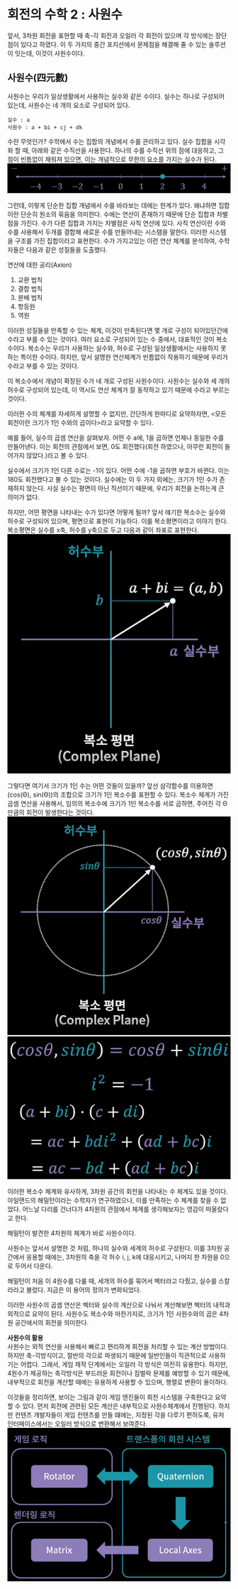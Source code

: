 <h1> 회전의 수학 2 : 사원수 </h1>

앞서, 3차원 회전을 표현할 때 축-각 회전과 오일러 각 회전이 있으며  각 방식에는 장단점이 있다고 하였다.
이 두 가지의 중간 포지션에서 문제점을 해결해 줄 수 있는 솔루션이 잇는데, 이것이 사원수이다.

<h2> 사원수(四元數) </h2>

사원수는 우리가 일상생활에서 사용하는 실수와 같은 수이다.
실수는 하나로 구성되어 있는데, 사원수는 네 개의 요소로 구성되어 있다.

    실수 : a
    사원수 : a + bi + cj + dk

수란 무엇인가?
수학에서 수는 집합의 개념에서 수를 관리하고 있다.
실수 집합을 시각화 할 때, 아래와 같은 수직선을 사용한다. 하나의 수를 수직선 위의 점에 대응하고,
그 점이 빈틈없이 채워져 있으면, 이는 개념적으로 무한의 요소를 가지는 실수가 된다.
![img_38.png](img_38.png)

그런데, 이렇게 단순한 집합 개념에서 수를 바라보는 데에는 한계가 있다.
왜냐하면 집합이란 단순히 원소의 묶음을 의미한다.
수에는 연산이 존재하기 때문에 단순 집합과 차별점을 가진다.
수가 다른 집합과 가지는 차별점은 사칙 연산에 있다.
사칙 연산이란 수와 수를 사용해서 두개를 결합해 새로운 수를 만들어내는 시스템을 말한다.
이러한 시스템을 구조를 가진 집합이라고 표현한다.
수가 가지고있는 이런 연산 체계를 분석하여, 수학자들은 다음과 같은 성질들을 도출했다.

연산에 대한 공리(Axion)
1. 교환 법칙
2. 결합 법칙
3. 분배 법칙
4. 항등원
5. 역원

이러한 성질들을 만족할 수 있는 체계, 이것이 만족된다면 몇 개로 구성이 되어있던간에 수라고 부를 수 있는 것이다.
여러 요소로 구성되어 있는 수 중에서, 대표적인 것이 복소수이다.
복소수는 우리가 사용하는 실수와, 허수로 구성된 일상생활에서는 사용하지 못하는 특이한 수이다.
하지만, 앞서 설명한 연산체계가 빈틈없이 작용하기 때문에 우리가 수라고 부를 수 있는 것이다.

이 복소수에서 개념이 확장된 수가 네 개로 구성된 사원수이다.
사원수는 실수와 세 개의 허수로 구성되어 있는데, 이 역시도 연산 체계가 잘 동작하고 있기 때문에 수라고 부르는 것이다.

이러한 수의 체계를 자세하게 설명할 수 없지만, 간단하게 한마디로 요약하자면,
<모든 회전이란 크기가 1인 수와의 곱이다>라고 요약할 수 있다.

예를 들어, 실수의 곱셈 연산을 살펴보자.
어떤 수 a에, 1을 곱하면 언제나 동일한 수를 만들어낸다.
이는 회전의 관점에서 보면, 0도 회전했다(회전 하였으나, 아무런 회전이 들어가지 않았다.)라고 볼 수 있다.

실수에서 크기가 1인 다른 수로는 -1이 있다. 어떤 수에 -1을 곱하면 부호가 바뀐다. 이는 180도 회전했다고 불 수 있는 것이다.
실수에는 이 두 가지 외에는, 크기가 1인 수가 존재하지 않는다.
사실 실수는 평면이 아닌 직선이기 때문에, 우리가 회전을 논하는게 큰 의미가 없다.

하지만, 어떤 평면을 나타내는 수가 있다면 어떻게 될까?
앞서 얘기한 복소수는 실수와 허수로 구성되어 있으며, 평면으로 표현이 가능하다. 
이를 복소평면이라고 이야기 한다.
복소평면은 실수를 x축, 허수를 y축으로 두고 다음과 같이 좌표로 표현한다.
![img_40.png](img_40.png)

그렇다면 여기서 크기가 1인 수는 어떤 것들이 있을까? 앞선 삼각함수를 이용하면 (cos(Θ), sin(Θ))의 조합으로
크기가 1인 복소수를 표현할 수 있다.
복소수 체계가 가진 곱셈 연산을 사용해서, 임의의 복소수에 크기가 1인 복소수를 서로 곱하면,
주어진 각 Θ만큼의 회전이 발생한다는 것이다.
![img_39.png](img_39.png)
![img_42.png](img_42.png)

이러한 복소수 체계와 유사하게, 3차원 공간의 회전을 나타내는 수 체계도 있을 것이다.
아일랜드의 해밀턴이라는 수학자가 연구하였으나, 이를 만족하는 수 체계를 찾을 수 없었다.
어느날 다리를 건너다가 4차원의 관점에서 체계를 생각해보자는 영감이 떠올랐다고 한다.

해밀턴이 발견한 4차원의 체계가 바로 사원수이다.

사원수는 앞서서 설명한 것 처럼, 하나의 실수와 세계의 허수로 구성된다.
이를 3차원 공간에서 응용할 때에는, 3차원의 축을 각 허수 i, j, k에 대응시키고,
나머지 한 차원을 0으로 두어서 다운다.

해밀턴이 처음 이 4원수를 다룰 때, 세개의 허수를 묶어서 벡터라고 다뤘고, 실수를 스칼라라고 불렀다.
지금은 이 용어의 정의가 변화되었다.

이러한 사원수의 곱셈 연산은 벡터와 실수의 계산으로 나눠서 계산해보면 벡터의 내적과 외적으로 요약이 된다.
사원수도 복소수와 마찬가지로, 크기가 1인 사원수와의 곱은 4차원 공간에서의 회전을 의미한다.

__사원수의 활용__   
사원수는 외적 연산을 사용해서 빠르고 편리하게 회전을 처리할 수 있는 계산 방법이다.
하지만 축-각방식이고, 절반의 각으로 파생되기 때문에 일반인들이 직관적으로 사용하기는 어렵다.
그래서, 게임 제작 단계에서는 오일러 각 방식은 여전히 유용한다.
하지만, 4원수가 제공하는 축각방식은 부드러운 회전이나 짐벌락 문제를 예방할 수 있기 때문에,
내부적으로 회전을 계산할 때에는 유용하게 사용할 수 있으며, 행렬로 변환이 용이하다.

이것들을 정리하면, 보이는 그림과 같이 게임 엔진들이 회전 시스템을 구축한다고 요약할 수 있다.
먼저 회전에 관련된 모든 계산은 내부적으로 사원수체계에서 진행된다.
하지만 컨텐츠 개발자들이 게임 컨텐츠를 만들 떄에는, 지정된 각을 다루기 편하도록,
유저 인터페이스에서는 오일러 방식으로 변환해서 보여준다.
![img_43.png](img_43.png)